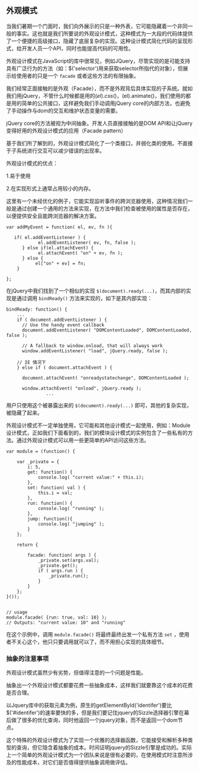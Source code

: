 ## 外观模式

当我们暑期一个门面时，我们向外展示的只是一种外表，它可能隐藏着一个非同一般的事实。这也就是我们所要说的外观设计模式，这种模式为一大段的代码体提供了一个便捷的高级接口，隐藏了底层复杂的实现。这种设计模式简化代码的呈现形式，给开发人员一个API，同时也能提高代码的可用性。

外观设计模式在JavaScript的库中很常见，例如JQuery，尽管实现的是可能支持具有广泛行为的方法（如：$('selector')用来获取selector所指代的对象），但展示给使用者的只是一个 `facade` 或者这些方法的有限抽象。

我们经常正面接触的是外观（Facade），而不是外观背后具体实现的子系统。就如我们用jQuery，不管什么时候都是用的$(el).css()，$(el).animate()，我们使用的都是用的简单的公共接口，这样避免我们手动调用jQuery core的内部方法，也避免了手动操作与dom的交互和维护状态变量的需要。

jQuery core的方法被视为中间抽象。开发人员直接接触的是DOM API和让jQuery变得好用的外观设计模式的应用（Facade pattern）

基于我们所了解到的，外观设计模式简化了一个类接口，并弱化类的使用。不直接于子系统进行交互可以减少错误的出现率。

外观设计模式的优点：

1.易于使用

2.在实现形式上通常占用较小的内存。

这里有一个未经优化的例子，它能实现监听事件的跨浏览器使用，这种情况我们一般是通过创建一个通用的方法来实现，在方法中我们检查被使用的属性是否存在，以便提供安全且能跨浏览器的解决方案。

	var addMyEvent = function( el, ev, fn ){
 
	   if( el.addEventListener ) {
	            el.addEventListener( ev, fn, false );
	      } else if(el.attachEvent) {
	            el.attachEvent( "on" + ev, fn );
	      } else {
	           el["on" + ev] = fn;
	    }
	 
	};

在jQuery中我们找到了一个相似的实现 `$(document).ready(...)`，而其内部的实现是通过调用 `bindReady()` 方法来实现的，如下是其内部实现：

	bindReady: function() {
	    ...
	    if ( document.addEventListener ) {
	      // Use the handy event callback
	      document.addEventListener( "DOMContentLoaded", DOMContentLoaded, false );
	 
	      // A fallback to window.onload, that will always work
	      window.addEventListener( "load", jQuery.ready, false );
	 
	    // IE 情况下
	    } else if ( document.attachEvent ) {
	 
	      document.attachEvent( "onreadystatechange", DOMContentLoaded );
	 
	      window.attachEvent( "onload", jQuery.ready );
	               ...

用户只使用这个被暴露出来的 `$(document).ready(...)` 即可，其他的复杂实现，被隐藏了起来。

外观设计模式不一定单独使用，它可能和其他设计模式一起使用，例如：Module设计模式，正如我们下面看到的，我们的模块设计模式的实例包含了一些私有的方法。通过外观设计模式可以用一些更简单的API访问这些方法。

	var module = (function() {
 
	    var _private = {
	        i: 5,
	        get: function() {
	            console.log( "current value:" + this.i);
	        },
	        set: function( val ) {
	            this.i = val;
	        },
	        run: function() {
	            console.log( "running" );
	        },
	        jump: function(){
	            console.log( "jumping" );
	        }
	    };
	 
	    return {
	 
	        facade: function( args ) {
	            _private.set(args.val);
	            _private.get();
	            if ( args.run ) {
	                _private.run();
	            }
	        }
	    };
	}());
	 
	 
	// usage
	module.facade( {run: true, val: 10} );
	// Outputs: "current value: 10" and "running"

在这个示例中，调用 `module.facade()` 将最终最终出发一个私有方法 `set` ，使用者不关心这个，他只只要调用就可以了，而不用担心实现的具体细节。

### 抽象的注意事项

外观设计模式虽然少有劣势，但值得注意的一个问题是性能。

抽象出一个外观设计模式都要花费一些抽象成本，这样我们就要靠这个成本的花费是否合理。

以Jquery库中的获取元素为例，原生的getElementById('identifer')要比$('#identifer')的速率要快的多，但是我们要记住jquery的Sizzle选择器引擎在幕后做了很多的优化查询，同时他返回一个jquery对象，而不是返回一个dom节点。

这个特殊的外观设计模式为了实现一个优雅的选择器函数，它能接受和解析多种类型的查询，但它隐含着抽象的成本。时间证明jquery的Sizzle引擎是成功的。实际上一个简单的外观设计模式为一个团队来说是很有必要的，在使用模式时注意所涉及的性能成本，对它们是否值得提供抽象调用做评估。

